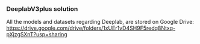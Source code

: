 ### DeeplabV3plus solution

All the models and datasets regarding Deeplab, are stored on Google Drive:
https://drive.google.com/drive/folders/1xUEr1vD4SH9F5redq8Ntxq-pXjzgSXnT?usp=sharing
